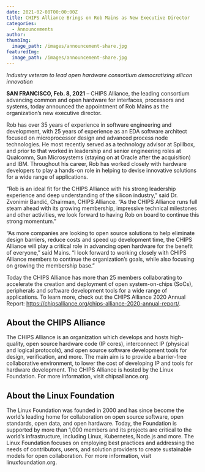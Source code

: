 ```yaml
---
date: 2021-02-08T00:00:00Z
title: CHIPS Alliance Brings on Rob Mains as New Executive Director
categories:
  - Announcements
author: 
thumbImg:
  image_path: /images/announcement-share.jpg
featuredImg:
  image_path: /images/announcement-share.jpg
---
```


*Industry veteran to lead open hardware consortium democratizing silicon innovation*

**SAN FRANCISCO, Feb. 8, 2021** – CHIPS Alliance, the leading consortium advancing common and open hardware for interfaces, processors and systems, today announced the appointment of Rob Mains as the organization’s new executive director.

Rob has over 35 years of experience in software engineering and development, with 25 years of experience as an EDA software architect focused on microprocessor design and advanced process node technologies. He most recently served as a technology advisor at Spillbox, and prior to that worked in leadership and senior engineering roles at Qualcomm, Sun Microsystems (staying on at Oracle after the acquisition) and IBM. Throughout his career, Rob has worked closely with hardware developers to play a hands-on role in helping to devise innovative solutions for a wide range of applications.

“Rob is an ideal fit for the CHIPS Alliance with his strong leadership experience and deep understanding of the silicon industry,” said Dr. Zvonimir Bandić, Chairman, CHIPS Alliance. “As the CHIPS Alliance runs full steam ahead with its growing membership, impressive technical milestones and other activities, we look forward to having Rob on board to continue this strong momentum.”

“As more companies are looking to open source solutions to help eliminate design barriers, reduce costs and speed up development time, the CHIPS Alliance will play a critical role in advancing open hardware for the benefit of everyone,” said Mains. “I look forward to working closely with CHIPS Alliance members to continue the organization’s goals, while also focusing on growing the membership base.”

Today the CHIPS Alliance has more than 25 members collaborating to accelerate the creation and deployment of open system-on-chips (SoCs), peripherals and software development tools for a wide range of applications. To learn more, check out the CHIPS Alliance 2020 Annual Report: https://chipsalliance.org/chips-alliance-2020-annual-report/.

## About the CHIPS Alliance

The CHIPS Alliance is an organization which develops and hosts high-quality, open source hardware code (IP cores), interconnect IP (physical and logical protocols), and open source software development tools for design, verification, and more. The main aim is to provide a barrier-free collaborative environment, to lower the cost of developing IP and tools for hardware development. The CHIPS Alliance is hosted by the Linux Foundation. For more information, visit chipsalliance.org.

## About the Linux Foundation

The Linux Foundation was founded in 2000 and has since become the world’s leading home for collaboration on open source software, open standards, open data, and open hardware. Today, the Foundation is supported by more than 1,000 members and its projects are critical to the world’s infrastructure, including Linux, Kubernetes, Node.js and more. The Linux Foundation focuses on employing best practices and addressing the needs of contributors, users, and solution providers to create sustainable models for open collaboration. For more information, visit linuxfoundation.org.